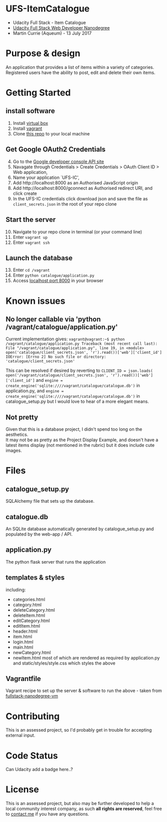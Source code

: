 # UFS-ItemCatalogue
- Udacity Full Stack - Item Catalogue
- [Udacity Full Stack Web Developer Nanodegree](
https://www.udacity.com/course/full-stack-web-developer-nanodegree--nd004)
- Martin Currie (Aqueum) - 13 July 2017

# Purpose & design
An application that provides a list of items within a variety of categories. 
Registered users have the ability to post, edit and delete their own items.

# Getting Started
## install software
1. Install [virtual box](https://www.virtualbox.org/)
2. Install [vagrant](https://www.vagrantup.com/downloads.html)
3. Clone [this repo](https://github.com/Aqueum/UFS-ItemCatalogue) 
to your local machine
## Get Google OAuth2 Credentials
4. Go to the 
[Google developer console API site](https://console.developers.google.com/apis)
5. Navagate through Credentials > Create Credentials > 
OAuth Client ID > Web application, 
6. Name your application `UFS-IC', 
7. Add http://localhost:8000 as an Authorised JavaScript origin 
8. Add http://localhost:8000/gconnect as Authorised redirect URI, 
and click create
9. In the UFS-IC credentials click download json and save the file as 
`client_secrets.json` in the root of your repo clone
## Start the server
10. Navigate to your repo clone in terminal (or your command line)
11. Enter `vagrant up`
12. Enter `vagrant ssh`
## Launch the database
13. Enter `cd /vagrant`
14. Enter `python catalogue/application.py`
15. Access [localhost port 8000](http://localhost:8000) in your browser

# Known issues
## No longer callable via 'python /vagrant/catalogue/application.py'
Current implementation gives:
`vagrant@vagrant:~$ python /vagrant/catalogue/application.py
Traceback (most recent call last):
  File "/vagrant/catalogue/application.py", line 19, in <module>
    open('catalogue/client_secrets.json', 'r').read())['web']['client_id']
IOError: [Errno 2] No such file or directory: 'catalogue/client_secrets.json'`

This can be resolved if desired by reverting to 
`CLIENT_ID = json.loads(
    open('/vagrant/catalogue/client_secrets.json', 'r').read())['web']['client_id']`
and
`engine = create_engine('sqlite:////vagrant/catalogue/catalogue.db')`
in application.py, and
`engine = create_engine('sqlite:////vagrant/catalogue/catalogue.db')`
in catalogue_setup.py
but I would love to hear of a more elegant means.

## Not pretty
Given that this is a database project, 
I didn't spend too long on the aesthetics.  
It may not be as pretty as the Project Display Example, 
and doesn't have a latest items display (not mentioned in the rubric) 
but it does include cute images.

# Files
## catalogue_setup.py
SQLAlchemy file that sets up the database.

## catalogue.db
An SQLite database automatically generated by catalogue_setup.py
and populated by the web-app / API.

## application.py
The python flask server that runs the application

## templates & styles
including:
- categories.html
- category.html
- deleteCategory.html
- deleteItem.html
- editCategory.html
- editItem.html
- header.html
- item.html
- login.html
- main.html
- newCategory.html
- newItem.html
most of which are rendered as required by application.py
and static/styles/style.css which styles the above

## Vagrantfile
Vagrant recipe to set up the server & software to run the above - taken from 
[fullstack-nanodegree-vm](https://github.com/udacity/fullstack-nanodegree-vm/blob/master/vagrant/Vagrantfile)

# Contributing
This is an assessed project, so I'd probably get in trouble 
for accepting external input.

# Code Status
Can Udacity add a badge here..?

# License
This is an assessed project, but also may be further developed to help 
a local community interest company,
as such **all rights are reserved**, feel free to 
[contact me](http://www.aqueum.com/contact/)
if you have any questions.